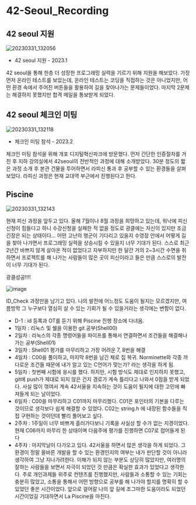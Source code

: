 # 42-Seoul_Recording

## 42 seoul 지원
![20230331_132056](https://user-images.githubusercontent.com/84756586/229022390-2caf83e8-908c-49dc-bbec-440f3b66a938.png)

- 42 seoul 지원 - 2023.1

42 seoul을 통해 한층 더 성장한 프로그래밍 실력을 기르기 위해 지원을 해보았다. 가장 먼저 온라인 테스트를 보았는데, 온라인 테스트는 코딩을 직접하는 것은 아니었지만, 어떤 환경 속에서 주어진 버튼들을 활용하여 길을 찾아나가는 문제들이었다. 마지막 2문제는 해결하지 못했지만 합격 메일을 통보받게 되었다.

## 42 seoul 체크인 미팅
![20230331_132118](https://user-images.githubusercontent.com/84756586/229022707-90c910d1-350b-4ca8-b85f-8c434ce7683c.png)

- 체크인 미팅 참석 - 2023.2

체크인 미팅 참석을 위해 개포 디지털혁신파크에 방문했다. 먼저 간단한 인증절차를 거친 후 지하 강의실에서 42seoul의 전반적인 과정에 대해 소개받았다. 30분 정도의 짧은 과정 소개 후 본관 건물을 투어하면서 라피신 통과 후 공부할 수 있는 환경들을 살펴보았다. 라피신 과정은 현재 교대역 부근에서 진행된다고 한다.

## Piscine
![20230331_132143](https://user-images.githubusercontent.com/84756586/229023236-74bbc84a-43fb-42f6-9b81-4c8c3a58d184.png)

현재 피신 과정을 앞두고 있다. 올해 7월이나 8월 과정을 희망하고 있는데, 워낙에 피신 신청이 힘들다고 하니 수강신청을 실패한 적 없을 정도로 광클에는 자신이 있지만 조금 긴장은 되는 상태이다... 어떤 고난의 행군이 기다리고 있을지 수영장 안에서 어떻게 길을 찾아 나가면서 프로그래밍 실력을 상승시킬 수 있을지 너무 기대가 된다. 스스로 최근 2년간 바쁘지 않게 살아온 적이 없었다고 자부하지만 한 달간 거의 2~3시간 수면을 취하면서 프로젝트를 해 나가는 사람들이 많은 곳이 피신이라고 들은 만큼 스스로의 발전이 너무 기대가 된다.

광클성공!!!!

![image](https://github.com/LEE-hyeon0771/42-Seoul_Recording/assets/84756586/c495678b-85b6-4bbb-80e5-ab1388c0fced)

ID_Check 과정만을 남기고 있다. 나의 발전에 어느정도 도움이 될지는 모르겠지만, 여름방학 그 누구보다 열심히 살 수 있는 기회가 될 수 있을거라는 생각에는 변함이 없다. 

- D-1 : id 등록과 OT를 듣기 위해 Piscine 진행 장소에 다녀옴.
- 1일차 : 리눅스 및 쉘을 이용한 git 공부(Shell00)
- 2일차 : 리눅스의 각종 명령어들을 파이프를 통해서 연결하면서 조건들을 해결해나가는 공부(Shell01)
- 3일차 : Shell01 평가를 마무리하고 가장 어려운 7, 8번을 해결
- 4일차 : C00을 풀이하고, 마지막 8번을 남긴 채로 집 복귀. Norminette와 각종 까다로운 조건들 때문에 내가 알고 있는 C언어가 맞는가? 라는 생각을 하게 됨.
- 5일차 : 첫번째 시험에 응시를 했다. 하지만, 시험 방식도 제대로 인지하지 못했고, git에 push가 제대로 되지 않은 건지 경로가 계속 틀리다고 나와서 0점을 받게 되었다. 사실 많이 꺾여서 계속 42서울을 지속하는 것이 도움이 될지에 대한 고민에 빠져들게 되는 날이었다.
- 6일차 : C00을 마무리하고 C01까지 마무리했다. C01은 포인터의 기본을 다루는 것이므로 생각보다 쉽게 해결할 수 있었다. C02는 string.h 에 내장된 함수들을 직접 구현하는 것이던데 빨리 풀어보고 싶다.
- 2주차 : 1주일이 너무 바쁘게 흘러가다보니 기록을 사실상 할 수가 없는 지경이었다. 현재 C06까지 마무리 한 상태이며 다음주에 평가를 진행하면 C07로 접어들게 된다
- 4주차 : 마지막날이 다가오고 있다. 42서울을 하면서 많은 생각을 하게 되었다. 그 환경이 정말 올바른 개발을 할 수 있는 환경인지의 여부는 내가 판단할 것이 아니라 생각하여 그냥 지나가려한다. 이해가 되지 않는 부분도 상당히 많았지만, 여러명의 잘하는 사람들을 보면서 자극이 되었던 것 만큼은 확실한 효과가 있었다고 생각한다. 주로 개인과제들 위주로 컨텐츠를 진행했지만, 사람들과 소통할 수 있는 기회는 충분히 많았고, 소통을 통해서 어떤 방향으로 공부를 해 나가야 할지를 명확히 할 수 있었던 좋은 시간이었다. 앞으로 걸어갈 나의 앞 길에 조그마한 도움이라도 되었던 시간이었길 기대하면서 La Piscine을 마친다.
